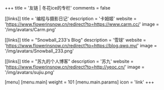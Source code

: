 +++
title = '友链 | 冬花ice的专栏'
comments = false

[[links]]
title = '编程与摄影日记'
description = '卡姆姬'
website = 'https://www.flowerinsnow.cn/redirect?to=https://www.carm.cc/'
image = '/img/avatars/Carm.png'

[[links]]
title = "Snowball_233's Blog"
description = '雪球'
website = 'https://www.flowerinsnow.cn/redirect?to=https://blog.qwq.my/'
image = '/img/avatars/Snowball_233.png'

[[links]]
title = "苏九的个人博客"
description = '苏九'
website = 'https://www.flowerinsnow.cn/redirect?to=http://yeoc.cn/'
image = '/img/avatars/sujiu.png'

[menu]
[menu.main]
weight = 101
[menu.main.params]
icon = 'link'
+++